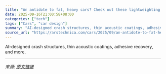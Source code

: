 ```yaml
---
title: "An antidote to fat, heavy cars? Check out these lightweighting awards."
date: 2025-09-16T21:00:58+08:00
categories: ["tech"]
tags: ["Cars", "car design"]
summary: "AI-designed crash structures, thin acoustic coatings, adhesive recovery, and more."
source_url: "https://arstechnica.com/cars/2025/09/an-antidote-to-fat-heavy-cars-check-out-these-lightweighting-awards/"
---
```


AI-designed crash structures, thin acoustic coatings, adhesive recovery, and more.

---

*来源: [原文链接](https://arstechnica.com/cars/2025/09/an-antidote-to-fat-heavy-cars-check-out-these-lightweighting-awards/)*
